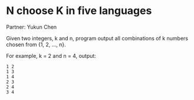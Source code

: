 # N choose K in five languages
Partner: Yukun Chen

Given two integers, k and n, program output all combinations of k numbers chosen from {1, 2, ..., n}.

For example, k = 2 and n = 4, output:

    1 2
    1 3
    1 4
    2 3
    2 4
    3 4
